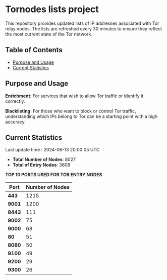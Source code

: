 # Tornodes lists project

This repository provides updated lists of IP addresses associated with Tor relay nodes. The lists are refreshed every 30 minutes to ensure they reflect the most current state of the Tor network.

## Table of Contents

- [Purpose and Usage](#purpose-and-usage)
- [Current Statistics](#current-statistics)


## Purpose and Usage

**Enrichment**: For services that wish to allow Tor traffic or identify it correctly.

**Blacklisting**: For those who want to block or control Tor traffic, understanding which IPs belong to Tor can be a starting point with a high accuracy.

## Current Statistics

Last update time : 2024-06-13 20:00:05 UTC

- **Total Number of Nodes**: 8027
- **Total of Entry Nodes**: 3608

**TOP 10 PORTS USED FOR TOR ENTRY NODES**

| **Port** | **Number of Nodes** |
|------|-----------------|
| **443**   | 1215  |
| **9001**   | 1200  |
| **8443**   | 111  |
| **9002**   | 75  |
| **9000**   | 68  |
| **80**   | 51  |
| **8080**   | 50  |
| **9100**   | 49  |
| **9200**   | 29  |
| **9300**   | 26  |

